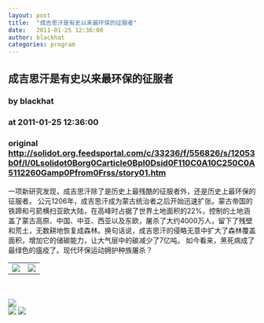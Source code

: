 ```yaml
---
layout: post
title:  "成吉思汗是有史以来最环保的征服者"
date:   2011-01-25 12:36:00
author: blackhat
categories: program
---
```


## 成吉思汗是有史以来最环保的征服者
### by blackhat
### at 2011-01-25 12:36:00
### original <http://solidot.org.feedsportal.com/c/33236/f/556826/s/12053b0f/l/0Lsolidot0Borg0Carticle0Bpl0Dsid0F110C0A10C250C0A5112260Gamp0Pfrom0Frss/story01.htm>

一项新研究发现，成吉思汗除了是历史上最残酷的征服者外，还是历史上最环保的征服者。 公元1206年，成吉思汗成为蒙古统治者之后开始迅速扩张。蒙古帝国的铁蹄和弓箭横扫亚欧大陆，在高峰时占据了世界土地面积的22%，控制的土地涵盖了蒙古高原、中国、中亚、西亚以及东欧，屠杀了大约4000万人，留下了残壁和荒土，无数耕地恢复成森林。换句话说，成吉思汗的侵略无意中扩大了森林覆盖面积，增加它的储碳能力，让大气层中的碳减少了7亿吨。 如今看来，黑死病成了最绿色的瘟疫了。现代环保运动拥护种族屠杀？<img width="1" height="1" src="http://solidot.org.feedsportal.com/c/33236/f/556826/s/12053b0f/mf.gif" border="0"><div><table border="0"><tr><td valign="middle"><a href="http://res.feedsportal.com/viral/sendemail2.html?title=%E6%88%90%E5%90%89%E6%80%9D%E6%B1%97%E6%98%AF%E6%9C%89%E5%8F%B2%E4%BB%A5%E6%9D%A5%E6%9C%80%E7%8E%AF%E4%BF%9D%E7%9A%84%E5%BE%81%E6%9C%8D%E8%80%85&amp;link=http%3A%2F%2Fsolidot.org%2Farticle.pl%3Fsid%3D11%2F01%2F25%2F0511226%26amp%3Bfrom%3Drss"><img src="http://res3.feedsportal.com/images/emailthis2.gif" border="0"></a></td><td valign="middle"><a href="http://res.feedsportal.com/viral/bookmark.cfm?title=%E6%88%90%E5%90%89%E6%80%9D%E6%B1%97%E6%98%AF%E6%9C%89%E5%8F%B2%E4%BB%A5%E6%9D%A5%E6%9C%80%E7%8E%AF%E4%BF%9D%E7%9A%84%E5%BE%81%E6%9C%8D%E8%80%85&amp;link=http%3A%2F%2Fsolidot.org%2Farticle.pl%3Fsid%3D11%2F01%2F25%2F0511226%26amp%3Bfrom%3Drss"><img src="http://res3.feedsportal.com/images/bookmark.gif" border="0"></a></td></tr></table></div><br><br><a href="http://da.feedsportal.com/r/93513522784/u/49/f/556826/c/33236/s/12053b0f/a2.htm"><img src="http://da.feedsportal.com/r/93513522784/u/49/f/556826/c/33236/s/12053b0f/a2.img" border="0"></a><div>
<a href="http://feeds.feedburner.com/~ff/solidot?a=rk9jm09Ema8:fM9USuvI0n0:yIl2AUoC8zA"><img src="http://feeds.feedburner.com/~ff/solidot?d=yIl2AUoC8zA" border="0"></a> <a href="http://feeds.feedburner.com/~ff/solidot?a=rk9jm09Ema8:fM9USuvI0n0:7Q72WNTAKBA"><img src="http://feeds.feedburner.com/~ff/solidot?d=7Q72WNTAKBA" border="0"></a>
</div>